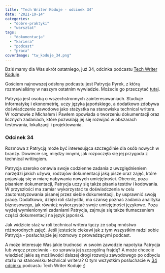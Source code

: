 ```yaml
---
title: "Tech Writer Koduje - odcinek 34"
date: "2021-10-14"
categories: 
  - "dobre-praktyki"
  - "warsztat"
tags: 
  - "dokumentacja"
  - "kariera"
  - "podcast"
  - "praca"
coverImage: "tw_koduje_34.png"
---
```


Dziś mamy dla Was skrót ostatniego, już 34, odcinka podcastu [Tech Writer Koduje](https://techwriterkoduje.pl/).

Gościem najnowszej odsłony podcastu jest Patrycja Pyrek, z którą rozmawialiśmy w naszym ostatnim wywiadzie. Możecie go przeczytać [tutaj](http://techwriter.pl/kilka-pytan-do-czesc-24/).

Patrycja jest osobą o wszechstronnych zainteresowaniach. Studiuje informatykę i ekonometrię, uczy języka japońskiego, a dodatkowo zdobywa doświadczenie zawodowe jako stażystka na stanowisku technical writera. W rozmowie z Michałem i Pawłem opowiada o tworzeniu dokumentacji oraz licznych zadaniach, które pozwalają jej się rozwijać w obszarach testowania, lokalizacji i projektowania.

### Odcinek 34

Rozmowa z Patrycją może być interesująca szczególnie dla osób nowych w branży. Dowiecie się, między innymi, jak rozpoczęła się jej przygoda z technical writingiem.

Patrycja szeroko omawia swoje codzienne zadania z uwzględnieniem narzędzi jakich używa, rodzajów dokumentacji jaką pisze oraz zajęć, które pojawiają się w miarę nabywania nowych umiejętności. Obecnie, poza pisaniem dokumentacji, Patrycja uczy się także pisania testów i kodowania. W przyszłości ma zamiar wykorzystać te doświadczenia w celu zautomatyzowania pisanej przez siebie dokumentacji, by usprawnić swoją pracę. Dodatkowo, dzięki roli stażystki, ma szansę poznać zadania analityka biznesowego, jak również wykorzystać swoje umiejętności językowe. Poza wyżej wymienionymi zadaniami Patrycja, zajmuje się także tłumaczeniem części dokumentacji na język japoński.

Jak widzicie staż w roli technical writera łączy ze sobą mnóstwo różnorodnych zajęć. Jeśli jesteście ciekawi jak z tym wszystkim radzi sobie Patrycja - posłuchajcie jej rozmowy z prowadzącymi podcast.

A może interesuje Was jakie trudności w swoim zawodzie napotyka Patrycja lub wręcz przeciwnie - co sprawia jej szczególną frajdę? A może chcecie wiedzieć jakie są możliwości dalszej drogi rozwoju zawodowego po odbyciu stażu na stanowisku technical writera? O tym wszystkim posłuchacie w [34 odcinku](https://techwriterkoduje.pl/blog/2021/09/07/tech-writer-czlowiek-renesansu) podcastu Tech Writer Koduje ;)
